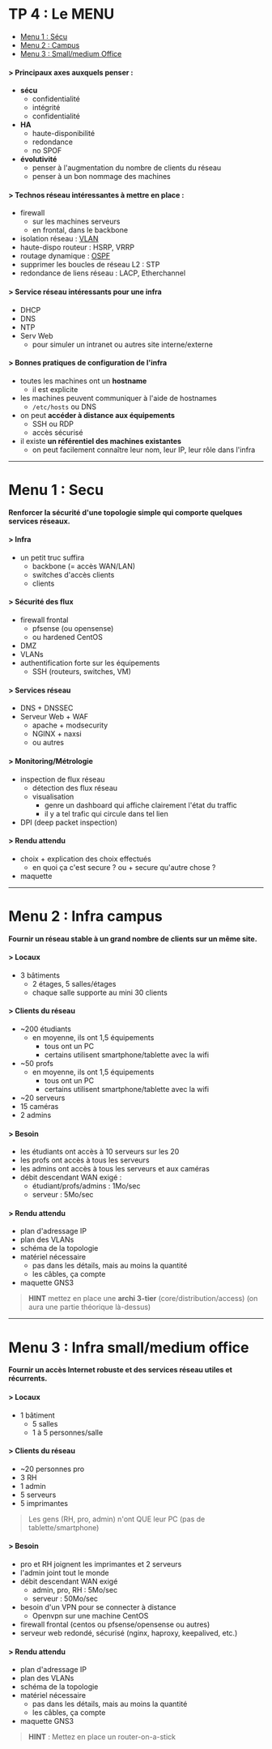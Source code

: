# TP 4 : Le MENU

* [Menu 1 : Sécu](#menu-1--secu)
* [Menu 2 : Campus](#menu-2--infra-campus)
* [Menu 3 : Small/medium Office](#menu-3--infra-smallmedium-office)

#### > Principaux axes auxquels penser :

* **sécu**
  * confidentialité
  * intégrité
  * confidentialité
* **HA**
  * haute-disponibilité
  * redondance
  * no SPOF
* **évolutivité**
  * penser à l'augmentation du nombre de clients du réseau
  * penser à un bon nommage des machines

#### > Technos réseau intéressantes à mettre en place :

* firewall
  * sur les machines serveurs
  * en frontal, dans le backbone
* isolation réseau : [VLAN](../../cours/3.md#vlan)
* haute-dispo routeur : HSRP, VRRP
* routage dynamique : [OSPF](../../cours/3.md#ospf)
* supprimer les boucles de réseau L2 : STP
* redondance de liens réseau : LACP, Etherchannel

#### > Service réseau intéressants pour une infra

* DHCP
* DNS
* NTP
* Serv Web
  * pour simuler un intranet ou autres site interne/externe

#### > Bonnes pratiques de configuration de l'infra

* toutes les machines ont un **hostname**
  * il est explicite
* les machines peuvent communiquer à l'aide de hostnames
  * `/etc/hosts` ou DNS
* on peut **accéder à distance aux équipements**
  * SSH ou RDP
  * accès sécurisé
* il existe **un référentiel des machines existantes**
  * on peut facilement connaître leur nom, leur IP, leur rôle dans l'infra

---

# Menu 1 : Secu

**Renforcer la sécurité d'une topologie simple qui comporte quelques services réseaux.**

#### > Infra

* un petit truc suffira
  * backbone (= accès WAN/LAN)
  * switches d'accès clients
  * clients

#### > Sécurité des flux

* firewall frontal
  * pfsense (ou opensense)
  * ou hardened CentOS
* DMZ
* VLANs
* authentification forte sur les équipements
  * SSH (routeurs, switches, VM)

#### > Services réseau

* DNS + DNSSEC
* Serveur Web + WAF 
  * apache + modsecurity
  * NGINX + naxsi
  * ou autres

#### > Monitoring/Métrologie

* inspection de flux réseau
  * détection des flux réseau
  * visualisation
    * genre un dashboard qui affiche clairement l'état du traffic
    * il y a tel trafic qui circule dans tel lien
* DPI (deep packet inspection)

#### > Rendu attendu
* choix + explication des choix effectués
  * en quoi ça c'est secure ? ou + secure qu'autre chose ?
* maquette

---

# Menu 2 : Infra campus

**Fournir un réseau stable à un grand nombre de clients sur un même site.**

#### > Locaux
* 3 bâtiments
  * 2 étages, 5 salles/étages
  * chaque salle supporte au mini 30 clients

#### > Clients du réseau

* ~200 étudiants
  * en moyenne, ils ont 1,5 équipements
    * tous ont un PC
    * certains utilisent smartphone/tablette avec la wifi
* ~50 profs
  * en moyenne, ils ont 1,5 équipements
    * tous ont un PC
    * certains utilisent smartphone/tablette avec la wifi
* ~20 serveurs
* 15 caméras
* 2 admins

#### > Besoin

* les étudiants ont accès à 10 serveurs sur les 20
* les profs ont accès à tous les serveurs
* les admins ont accès à tous les serveurs et aux caméras
* débit descendant WAN exigé : 
  * étudiant/profs/admins : 1Mo/sec
  * serveur : 5Mo/sec

#### > Rendu attendu

* plan d'adressage IP
* plan des VLANs
* schéma de la topologie
* matériel nécessaire
  * pas dans les détails, mais au moins la quantité
  * les câbles, ça compte
* maquette GNS3

> **HINT**  mettez en place une **archi 3-tier** (core/distribution/access) (on aura une partie théorique là-dessus)

---

# Menu 3 : Infra small/medium office

**Fournir un accès Internet robuste et des services réseau utiles et récurrents.**

#### > Locaux

* 1 bâtiment
  * 5 salles
  * 1 à 5 personnes/salle

#### > Clients du réseau

* ~20 personnes pro
* 3 RH
* 1 admin
* 5 serveurs
* 5 imprimantes

> Les gens (RH, pro, admin) n'ont QUE leur PC (pas de tablette/smartphone)

#### > Besoin

* pro et RH joignent les imprimantes et 2 serveurs
* l'admin joint tout le monde
* débit descendant WAN exigé
  * admin, pro, RH : 5Mo/sec 
  * serveur : 50Mo/sec
* besoin d'un VPN pour se connecter à distance
  * Openvpn sur une machine CentOS
* firewall frontal (centos ou pfsense/opensense ou autres)
* serveur web redondé, sécurisé (nginx, haproxy, keepalived, etc.)

#### > Rendu attendu

* plan d'adressage IP
* plan des VLANs
* schéma de la topologie
* matériel nécessaire
  * pas dans les détails, mais au moins la quantité
  * les câbles, ça compte
* maquette GNS3

> **HINT** : Mettez en place un router-on-a-stick
